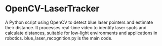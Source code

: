 # OpenCV-LaserTracker
A Python script using OpenCV to detect blue laser pointers and estimate their distance. It processes real-time video to identify laser spots and calculate distances, suitable for low-light environments and applications in robotics.
blue_laser_recognition.py is the main code.
